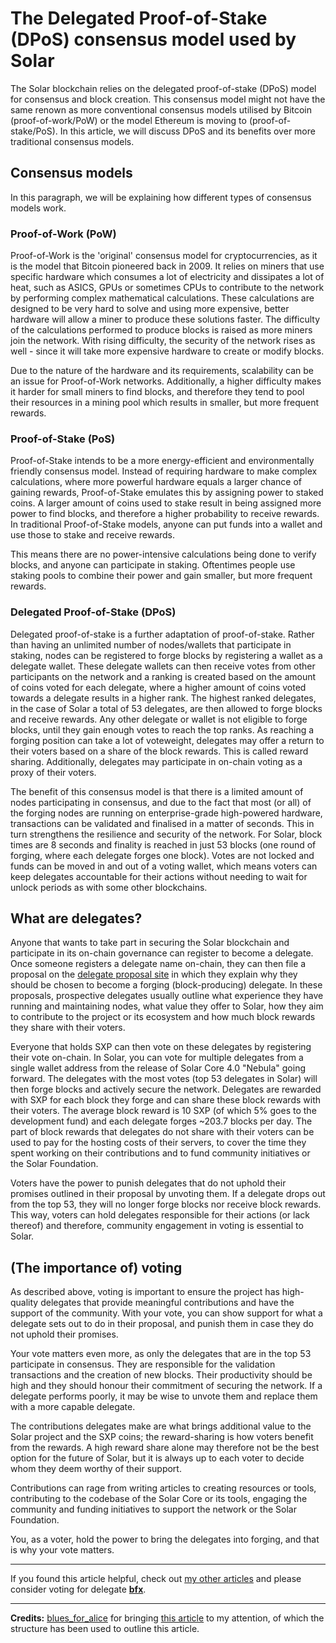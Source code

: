 # The Delegated Proof-of-Stake (DPoS) consensus model used by Solar

The Solar blockchain relies on the delegated proof-of-stake (DPoS) model for consensus and block creation. This consensus model might not have the same renown as more conventional consensus models utilised by Bitcoin (proof-of-work/PoW) or the model Ethereum is moving to (proof-of-stake/PoS). In this article, we will discuss DPoS and its benefits over more traditional consensus models.

## Consensus models

In this paragraph, we will be explaining how different types of consensus models work.

### Proof-of-Work (PoW)

Proof-of-Work is the 'original' consensus model for cryptocurrencies, as it is the model that Bitcoin pioneered back in 2009. It relies on miners that use specific hardware which consumes a lot of electricity and dissipates a lot of heat, such as ASICS, GPUs or sometimes CPUs to contribute to the network by performing complex mathematical calculations. These calculations are designed to be very hard to solve and using more expensive, better hardware will allow a miner to produce these solutions faster. The difficulty of the calculations performed to produce blocks is raised as more miners join the network. With rising difficulty, the security of the network rises as well - since it will take more expensive hardware to create or modify blocks.

Due to the nature of the hardware and its requirements, scalability can be an issue for Proof-of-Work networks. Additionally, a higher difficulty makes it harder for small miners to find blocks, and therefore they tend to pool their resources in a mining pool which results in smaller, but more frequent rewards.

### Proof-of-Stake (PoS)

Proof-of-Stake intends to be a more energy-efficient and environmentally friendly consensus model. Instead of requiring hardware to make complex calculations, where more powerful hardware equals a larger chance of gaining rewards, Proof-of-Stake emulates this by assigning power to staked coins. A larger amount of coins used to stake result in being assigned more power to find blocks, and therefore a higher probability to receive rewards. In traditional Proof-of-Stake models, anyone can put funds into a wallet and use those to stake and receive rewards.

This means there are no power-intensive calculations being done to verify blocks, and anyone can participate in staking. Oftentimes people use staking pools to combine their power and gain smaller, but more frequent rewards.

### Delegated Proof-of-Stake (DPoS)

Delegated proof-of-stake is a further adaptation of proof-of-stake. Rather than having an unlimited number of nodes/wallets that participate in staking, nodes can be registered to forge blocks by registering a wallet as a delegate wallet. These delegate wallets can then receive votes from other participants on the network and a ranking is created based on the amount of coins voted for each delegate, where a higher amount of coins voted towards a delegate results in a higher rank. The highest ranked delegates, in the case of Solar a total of 53 delegates, are then allowed to forge blocks and receive rewards. Any other delegate or wallet is not eligible to forge blocks, until they gain enough votes to reach the top ranks. As reaching a forging position can take a lot of voteweight, delegates may offer a return to their voters based on a share of the block rewards. This is called reward sharing. Additionally, delegates may participate in on-chain voting as a proxy of their voters.

The benefit of this consensus model is that there is a limited amount of nodes participating in consensus, and due to the fact that most (or all) of the forging nodes are running on enterprise-grade high-powered hardware, transactions can be validated and finalised in a matter of seconds. This in turn strengthens the resilience and security of the network. For Solar, block times are 8 seconds and finality is reached in just 53 blocks (one round of forging, where each delegate forges one block). Votes are not locked and funds can be moved in and out of a voting wallet, which means voters can keep delegates accountable for their actions without needing to wait for unlock periods as with some other blockchains.

## What are delegates?

Anyone that wants to take part in securing the Solar blockchain and participate in its on-chain governance can register to become a delegate. Once someone registers a delegate name on-chain, they can then file a proposal on the [delegate proposal site](https://delegates.solar.org) in which they explain why they should be chosen to become a forging (block-producing) delegate. In these proposals, prospective delegates usually outline what experience they have running and maintaining nodes, what value they offer to Solar, how they aim to contribute to the project or its ecosystem and how much block rewards they share with their voters.

Everyone that holds SXP can then vote on these delegates by registering their vote on-chain. In Solar, you can vote for multiple delegates from a single wallet address from the release of Solar Core 4.0 "Nebula" going forward. The delegates with the most votes (top 53 delegates in Solar) will then forge blocks and actively secure the network. Delegates are rewarded with SXP for each block they forge and can share these block rewards with their voters. The average block reward is 10 SXP (of which 5% goes to the development fund) and each delegate forges ~203.7 blocks per day. The part of block rewards that delegates do not share with their voters can be used to pay for the hosting costs of their servers, to cover the time they spent working on their contributions and to fund community initiatives or the Solar Foundation.

Voters have the power to punish delegates that do not uphold their promises outlined in their proposal by unvoting them. If a delegate drops out from the top 53, they will no longer forge blocks nor receive block rewards. This way, voters can hold delegates responsible for their actions (or lack thereof) and therefore, community engagement in voting is essential to Solar.

## (The importance of) voting

As described above, voting is important to ensure the project has high-quality delegates that provide meaningful contributions and have the support of the community. With your vote, you can show support for what a delegate sets out to do in their proposal, and punish them in case they do not uphold their promises.

Your vote matters even more, as only the delegates that are in the top 53 participate in consensus. They are responsible for the validation transactions and the creation of new blocks. Their productivity should be high and they should honour their commitment of securing the network. If a delegate performs poorly, it may be wise to unvote them and replace them with a more capable delegate.

The contributions delegates make are what brings additional value to the Solar project and the SXP coins; the reward-sharing is how voters benefit from the rewards. A high reward share alone may therefore not be the best option for the future of Solar, but it is always up to each voter to decide whom they deem worthy of their support.

Contributions can rage from writing articles to creating resources or tools, contributing to the codebase of the Solar Core or its tools, engaging the community and funding initiatives to support the network or the Solar Foundation.

You, as a voter, hold the power to bring the delegates into forging, and that is why your vote matters.

---

If you found this article helpful, check out [my other articles](https://github.com/Bx64/Awesome-Solar/blob/main/awesome-blog/README.md) and please consider voting for delegate **[bfx](https://delegates.solar.org/delegates/bfx)**.

---

**Credits:** [blues_for_alice](https://delegates.solar.org/delegates/blues_for_alice) for bringing [this article](https://github.com/a6patch/docs/blob/master/docs/voting/qredit-dpos-explained.md) to my attention, of which the structure has been used to outline this article.
